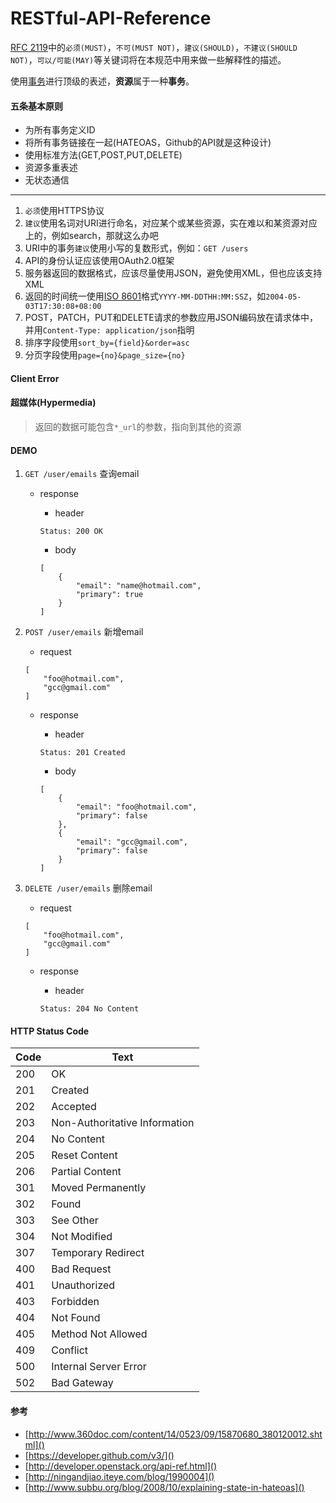 RESTful-API-Reference
=====================

[RFC 2119][]中的`必须(MUST)`，`不可(MUST NOT)`，`建议(SHOULD)`，`不建议(SHOULD NOT)`，`可以/可能(MAY)`等关键词将在本规范中用来做一些解释性的描述。

使用[事务][]进行顶级的表述，**资源**属于一种**事务**。

[RFC 2119]: http://www.ietf.org/rfc/rfc2119.txt
[事务]: http://www.infoq.com/cn/articles/rest-introduction/
[ISO 8601]: https://www.ietf.org/rfc/rfc3339.txt

#### 五条基本原则
* 为所有事务定义ID
* 将所有事务链接在一起(HATEOAS，Github的API就是这种设计)
* 使用标准方法(GET,POST,PUT,DELETE)
* 资源多重表述
* 无状态通信

---

1. `必须`使用HTTPS协议
1. `建议`使用名词对URI进行命名，对应某个或某些资源，实在难以和某资源对应上的，例如search，那就这么办吧
1. URI中的事务`建议`使用小写的复数形式，例如：`GET /users`
1. API的身份认证应该使用OAuth2.0框架
1. 服务器返回的数据格式，应该尽量使用JSON，避免使用XML，但也应该支持XML
2. 返回的时间统一使用[ISO 8601][]格式`YYYY-MM-DDTHH:MM:SSZ`，如`2004-05-03T17:30:08+08:00`
3. POST，PATCH，PUT和DELETE请求的参数应用JSON编码放在请求体中，并用`Content-Type: application/json`指明
4. 排序字段使用`sort_by={field}&order=asc`
5. 分页字段使用`page={no}&page_size={no}`


#### Client Error


#### 超媒体(Hypermedia)
> 返回的数据可能包含`*_url`的参数，指向到其他的资源



#### DEMO
1. `GET /user/emails` 查询email

    * response
        * header
    
        ```
        Status: 200 OK
        ```
            
        * body
          
        ```
        [
            {
                "email": "name@hotmail.com",
                "primary": true
            }
        ]
        ```
        
2. `POST /user/emails` 新增email
    * request
    
    ```
    [
        "foo@hotmail.com",
        "gcc@gmail.com"
    ]
    ```
    * response
        * header
        
        ```
        Status: 201 Created
        ```
        
        * body
        
        ```
        [
            {
                "email": "foo@hotmail.com",
                "primary": false
            },
            {
                "email": "gcc@gmail.com",
                "primary": false
            }
        ]
        ```
        
3. `DELETE /user/emails` 删除email
    * request
    
    ```
    [
        "foo@hotmail.com",
        "gcc@gmail.com"
    ]
    ```
    
    * response
        * header
        
        ```
        Status: 204 No Content
        ```

#### HTTP Status Code
Code | Text
---- | ----
200  | OK
201  | Created
202  | Accepted
203  | Non-Authoritative Information
204  | No Content
205  | Reset Content
206  | Partial Content
301  | Moved Permanently
302  | Found
303  | See Other
304  | Not Modified
307  | Temporary Redirect
400  | Bad Request
401  | Unauthorized
403  | Forbidden
404  | Not Found
405  | Method Not Allowed
409  | Conflict
500  | Internal Server Error
502  | Bad Gateway



#### 参考
* [http://www.360doc.com/content/14/0523/09/15870680_380120012.shtml]()
* [https://developer.github.com/v3/]()
* [http://developer.openstack.org/api-ref.html]()
* [http://ningandjiao.iteye.com/blog/1990004]()
* [http://www.subbu.org/blog/2008/10/explaining-state-in-hateoas]()


<script src="http://cdnjs.cloudflare.com/ajax/libs/highlight.js/8.1/highlight.min.js"></script>
<link rel="stylesheet" href="http://cdnjs.cloudflare.com/ajax/libs/highlight.js/8.1/styles/github.min.css">
<script>
  hljs.initHighlightingOnLoad();
</script>